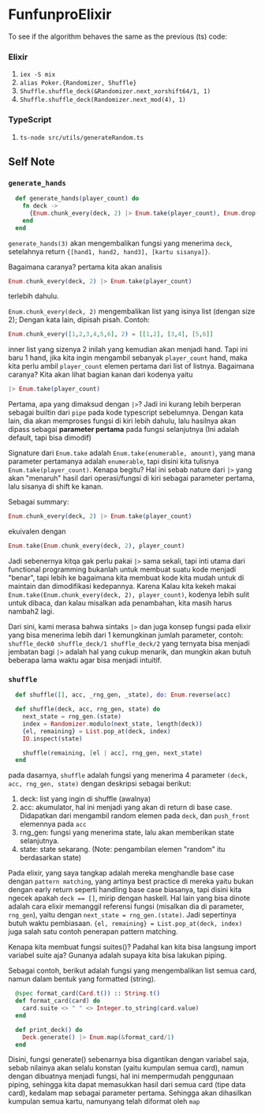 # FunfunproElixir
To see if the algorithm behaves the same as the previous (ts) code:

### Elixir
1. `iex -S mix`
2. `alias Poker.{Randomizer, Shuffle}`
3. `Shuffle.shuffle_deck(&Randomizer.next_xorshift64/1, 1)`
4. `Shuffle.shuffle_deck(Randomizer.next_mod(4), 1)`

### TypeScript
1. `ts-node src/utils/generateRandom.ts`


## Self Note

### `generate_hands`
```elixir
  def generate_hands(player_count) do
    fn deck ->
      {Enum.chunk_every(deck, 2) |> Enum.take(player_count), Enum.drop(deck, player_count * 2)}
    end
  end
```

`generate_hands(3)` akan mengembalikan fungsi yang menerima `deck`, setelahnya return `{[hand1, hand2, hand3], [kartu sisanya]}`.


Bagaimana caranya? pertama kita akan analisis
```elixir
Enum.chunk_every(deck, 2) |> Enum.take(player_count)
```

terlebih dahulu.

`Enum.chunk_every(deck, 2)` mengembalikan list yang isinya list (dengan size 2); Dengan kata lain, dipisah pisah. Contoh: 
```elixir
Enum.chunk_every([1,2,3,4,5,6], 2) = [[1,2], [3,4], [5,6]]
```
inner list yang sizenya 2 inilah yang kemudian akan menjadi hand. Tapi ini baru 1 hand, jika kita ingin mengambil sebanyak `player_count` hand, maka kita perlu ambil `player_count` elemen pertama dari list of listnya. Bagaimana caranya? Kita akan lihat bagian kanan dari kodenya yaitu
```elixir
|> Enum.take(player_count)
```

Pertama, apa yang dimaksud dengan `|>`? Jadi ini kurang lebih berperan sebagai builtin dari `pipe` pada kode typescript sebelumnya. Dengan kata lain, dia akan memproses fungsi di kiri lebih dahulu, lalu hasilnya akan dipass sebagai **parameter pertama** pada fungsi selanjutnya (Ini adalah default, tapi bisa dimodif)

Signature dari `Enum.take` adalah `Enum.take(enumerable, amount)`, yang mana parameter pertamanya adalah `enumerable`, tapi disini kita tulisnya `Enum.take(player_count)`. Kenapa begitu? Hal ini sebab nature dari `|>` yang akan "menaruh" hasil dari operasi/fungsi di kiri sebagai parameter pertama, lalu sisanya di shift ke kanan.

Sebagai summary:
```elixir
Enum.chunk_every(deck, 2) |> Enum.take(player_count)
```
ekuivalen dengan

```elixir
Enum.take(Enum.chunk_every(deck, 2), player_count)
```

Jadi sebenernya kitqa gak perlu pakai `|>` sama sekali, tapi inti utama dari functional programming bukanlah untuk membuat suatu kode menjadi "benar", tapi lebih ke bagaimana kita membuat kode kita mudah untuk di maintain dan dimodifikasi kedepannya. Karena Kalau kita kekeh makai `Enum.take(Enum.chunk_every(deck, 2), player_count)`, kodenya lebih sulit untuk dibaca, dan kalau misalkan ada penambahan, kita masih harus nambah2 lagi. 

Dari sini, kami merasa bahwa sintaks `|>` dan juga konsep fungsi pada elixir yang bisa menerima lebih dari 1 kemungkinan jumlah parameter, contoh: `shuffle_deck0 shuffle_deck/1 shuffle_deck/2` yang ternyata bisa menjadi jembatan bagi `|>` adalah hal yang cukup menarik, dan mungkin akan butuh beberapa lama waktu agar bisa menjadi intuitif.


### `shuffle`
```elixir
  def shuffle([], acc, _rng_gen, _state), do: Enum.reverse(acc)

  def shuffle(deck, acc, rng_gen, state) do
    next_state = rng_gen.(state)
    index = Randomizer.modulo(next_state, length(deck))
    {el, remaining} = List.pop_at(deck, index)
    IO.inspect(state)

    shuffle(remaining, [el | acc], rng_gen, next_state)
  end
```

pada dasarnya, `shuffle` adalah fungsi yang menerima 4 parameter `(deck, acc, rng_gen, state)` dengan deskripsi sebagai berikut:
1. deck: list yang ingin di shuffle (awalnya)
2. acc: akumulator, hal ini menjadi yang akan di return di base case. Didapatkan dari mengambil random elemen pada `deck`, dan `push_front` elemennya pada `acc`
3. rng_gen: fungsi yang menerima state, lalu akan memberikan state selanjutnya. 
4. state: state sekarang. (Note: pengambilan elemen "random" itu berdasarkan state)

Pada elixir, yang saya tangkap adalah mereka menghandle base case dengan `pattern matching`, yang artinya best practice di mereka yaitu bukan dengan early return seperti handling base case biasanya, tapi disini kita ngecek apakah `deck == []`, mirip dengan haskell. Hal lain yang bisa dinote adalah cara elixir memanggil referensi fungsi (misalkan dia di parameter, `rng_gen`), yaitu dengan `next_state = rng_gen.(state)`. Jadi sepertinya butuh waktu pembiasaan. `{el, remaining} = List.pop_at(deck, index)` juga salah satu contoh penerapan pattern matching.


Kenapa kita membuat fungsi suites()? Padahal kan kita bisa langsung import variabel suite aja? Gunanya adalah supaya kita bisa lakukan piping.

Sebagai contoh, berikut adalah fungsi yang mengembalikan list semua card, namun dalam bentuk yang formatted (string).

```elixir
  @spec format_card(Card.t()) :: String.t()
  def format_card(card) do
    card.suite <> " " <> Integer.to_string(card.value)
  end

  def print_deck() do
    Deck.generate() |> Enum.map(&format_card/1)
  end
```

Disini, fungsi generate() sebenarnya bisa digantikan dengan variabel saja, sebab nilainya akan selalu konstan (yaitu kumpulan semua card), namun dengan dibuatnya menjadi fungsi, hal ini mempermudah penggunaan piping, sehingga kita dapat memasukkan hasil dari semua card (tipe data card), kedalam map sebagai parameter pertama. Sehingga akan dihasilkan kumpulan semua kartu, namunyang telah diformat oleh `map`